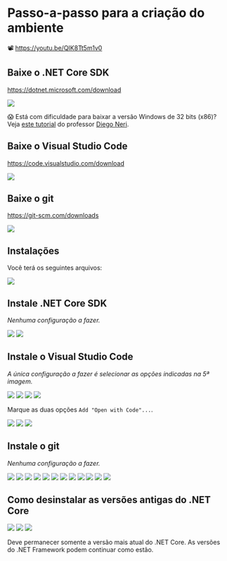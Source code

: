 # Passo-a-passo para a criação do ambiente

📽 https://youtu.be/QIK8Tt5m1v0

## Baixe o .NET Core SDK

https://dotnet.microsoft.com/download

![](100003.png)

😱 Está com dificuldade para baixar a versão Windows de 32 bits (x86)? Veja [este tutorial](DotNetCore_x86_install.pdf) do professor [Diego Neri](https://github.com/diegoneri).

## Baixe o Visual Studio Code

https://code.visualstudio.com/download

![](100002.png)

## Baixe o git

https://git-scm.com/downloads

![](100004.png)

## Instalações

Você terá os seguintes arquivos:

![](100005.png)

## Instale .NET Core SDK

_Nenhuma configuração a fazer._

![](100006.png)
![](100015.png)

## Instale o Visual Studio Code

_A única configuração a fazer é selecionar as opções indicadas na 5ª imagem._

![](100007.png)
![](100008.png)
![](100009.png)
![](100010.png)

Marque as duas opções `Add "Open with Code"...`.

![](100011.png)
![](100013.png)
![](100014.png)

## Instale o git

_Nenhuma configuração a fazer._

![](100018.png)
![](100019.png)
![](100020.png)
![](100021.png)
![](100022.png)
![](100023.png)
![](100024.png)
![](100025.png)
![](100026.png)
![](100027.png)
![](100028.png)
![](100029.png)

## Como desinstalar as versões antigas do .NET Core

![](100030.png)
![](100031.png)
![](100032.png)

Deve permanecer somente a versão mais atual do .NET Core. As versões do .NET Framework podem continuar como estão. 
